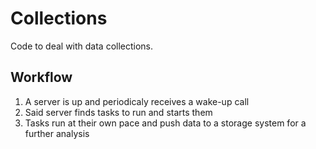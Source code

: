 # Collections 

Code to deal with data collections. 

## Workflow

1. A server is up and periodicaly receives a wake-up call
2. Said server finds tasks to run and starts them 
3. Tasks run at their own pace and push data to a storage system for a further analysis